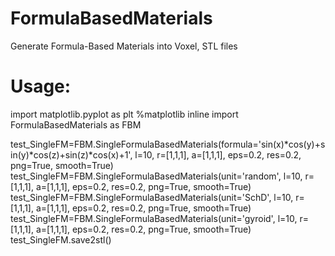 # FormulaBasedMaterials
Generate Formula-Based Materials into Voxel, STL files

# Usage:
import matplotlib.pyplot as plt
%matplotlib inline
import FormulaBasedMaterials as FBM

test_SingleFM=FBM.SingleFormulaBasedMaterials(formula='sin(x)*cos(y)+sin(y)*cos(z)+sin(z)*cos(x)+1', l=10, r=[1,1,1], a=[1,1,1], eps=0.2, res=0.2, png=True, smooth=True)
test_SingleFM=FBM.SingleFormulaBasedMaterials(unit='random', l=10, r=[1,1,1], a=[1,1,1], eps=0.2, res=0.2, png=True, smooth=True)
test_SingleFM=FBM.SingleFormulaBasedMaterials(unit='SchD', l=10, r=[1,1,1], a=[1,1,1], eps=0.2, res=0.2, png=True, smooth=True)
test_SingleFM=FBM.SingleFormulaBasedMaterials(unit='gyroid', l=10, r=[1,1,1], a=[1,1,1], eps=0.2, res=0.2, png=True, smooth=True)
test_SingleFM.save2stl()
